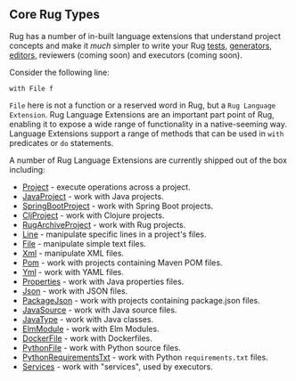 ## Core Rug Types

Rug has a number of in-built language extensions that understand project concepts
and make it *much* simpler to write your
Rug [tests][], [generators][], [editors][], reviewers (coming soon)
and executors (coming soon).

[tests]: ../rug-tests.md
[generators]: ../rug-generators.md
[editors]: ../rug-editors.md

Consider the following line:

```
with File f
```

`File` here is not a function or a reserved word in Rug, but a `Rug
Language Extension`. Rug Language Extensions are an important part point of Rug, enabling it to
expose a wide range of functionality in a native-seeming way. Language Extensions
support a range of methods that can be used in `with` predicates or
`do` statements.

A number of Rug Language Extensions are currently shipped out of the box including:

*   [Project](rug-core-types-project.md) - execute operations across a project.
*   [JavaProject](rug-core-types-java-project.md) - work with Java projects.
*   [SpringBootProject](rug-core-types-spring-boot-project.md) - work with Spring Boot projects.
*   [CljProject](rug-core-types-clj-project.md) - work with Clojure projects.
*   [RugArchiveProject](rug-core-types-rug-archive-project.md) - work with Rug projects.
*   [Line](rug-core-types-line.md) - manipulate specific lines in a project's files.
*   [File](rug-core-types-file.md) - manipulate simple text files.
*   [Xml](rug-core-types-xml.md) - manipulate XML files.
*   [Pom](rug-core-types-pom.md) - work with projects containing Maven POM files.
*   [Yml](rug-core-types-yml.md) - work with YAML files.
*   [Properties](rug-core-types-properties.md) - work with Java properties files.
*   [Json](rug-core-types-json.md) - work with JSON files.
*   [PackageJson](rug-core-types-package-json.md) - work with projects containing package.json files.
*   [JavaSource](rug-core-types-java-source.md) - work with Java source files.
*   [JavaType](rug-core-types-java-type.md) - work with Java classes.
*   [ElmModule](rug-core-types-elm-module.md) - work with Elm Modules.
*   [DockerFile](rug-core-types-docker-file.md) - work with Dockerfiles.
*   [PythonFile](rug-core-types-python-file.md) - work with Python source files.
*   [PythonRequirementsTxt](rug-core-types-python-requirements-txt.md) - work with Python `requirements.txt` files.
*   [Services](rug-core-types-services.md) - work with "services", used by executors.
